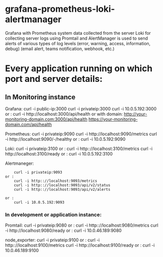 # grafana-prometheus-loki-alertmanager
Grafana with Prometheus system data collected from the server
Loki for collecting server logs using Promtail
and AlertManager is used to send alerts of various types of log levels (error, warning, access, information, debug) (email alert, teams notification, webhook, etc.)

# Every application running on which port and server details:
## In Monitoring instance 
Grafana:
        curl -i public-ip:3000
        curl -i privateip:3000
        curl -i 10.0.5.192:3000
    or :
        curl -i http://localhost:3000/api/health
    or with domain:
        http://your-monitoring-domain.com:3000/api/health
        https://your-monitoring-domain.com/api/health


Prometheus:
        curl -i privateip:9090
        curl -i http://localhost:9090/metrics
        curl -i http://localhost:9090/-/healthy
    or :
         curl -i 10.0.5.192:9090

Loki:
        curl -i privateip:3100
    or : 
        curl -i http:://localhost:3100/metrics
        curl -i http://localhost:3100/ready
    or : 
        curl -i 10.0.5.192:3100

Alertmaneger:

        curl -i privateip:9093
    or :
        curl -i http:://localhost:9093/metrics
        curl -i http:://localhost:9093/api/v2/status
        curl -i http:://localhost:9093/api/v2/alerts

    or :
        curl -i 10.0.5.192:9093


### In development or application instance:
Promtail:
        curl -i privateip:9080
    or :
        curl -i http:://localhost:9080/metrics
        curl -i http://localhost:9080/ready
    or :
        curl -i 10.0.46.189:9080

node_exporter:
        curl -i privateip:9100
    or :
        curl -i http:://localhost:9100/metrics
        curl -i http://localhost:9100/ready
    or :
        curl -i 10.0.46.189:9100
